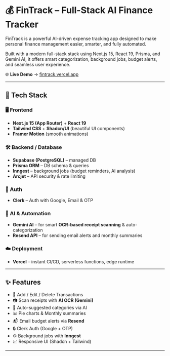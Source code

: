 # 💰 FinTrack – Full-Stack AI Finance Tracker

FinTrack is a powerful AI-driven expense tracking app designed to make personal finance management easier, smarter, and fully automated.

Built with a modern full-stack stack using Next.js 15, React 19, Prisma, and Gemini AI, it offers smart categorization, background jobs, budget alerts, and seamless user experience.

🌐 **Live Demo** → [fintrack.vercel.app](fin-track-khaki.vercel.app)

---

## 🚀 Tech Stack

### 🖥️ Frontend
- **Next.js 15 (App Router)** + **React 19**
- **Tailwind CSS** + **Shadcn/UI** (beautiful UI components)
- **Framer Motion** (smooth animations)

### 🛠️ Backend / Database
- **Supabase (PostgreSQL)** – managed DB
- **Prisma ORM** – DB schema & queries
- **Inngest** – background jobs (budget reminders, AI analysis)
- **Arcjet** – API security & rate limiting

### 🔐 Auth
- **Clerk** – Auth with Google, Email & OTP

### 🤖 AI & Automation
- **Gemini AI** – for smart **OCR-based receipt scanning** & auto-categorization
- **Resend API** – for sending email alerts and monthly summaries

### ☁️ Deployment
- **Vercel** – instant CI/CD, serverless functions, edge runtime

---

## ✨ Features

- 🧾 Add / Edit / Delete Transactions
- 📷 Scan receipts with **AI OCR (Gemini)**
- 🧠 Auto-suggested categories via AI
- 📊 Pie charts & Monthly summaries
- 📬 Email budget alerts via **Resend**
- 🔒 Clerk Auth (Google + OTP)
- ⚙️ Background jobs with **Inngest**
- 📈 Responsive UI (Shadcn + Tailwind)

---
